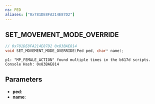 ```yaml
---
ns: PED
aliases: ["0x781DE8FA214E87D2"]
---
```

## SET_MOVEMENT_MODE_OVERRIDE

```c
// 0x781DE8FA214E87D2 0x83BAE814
void SET_MOVEMENT_MODE_OVERRIDE(Ped ped, char* name);
```

```
p1: "MP_FEMALE_ACTION" found multiple times in the b617d scripts.  
Console Hash: 0x83BAE814  
```

## Parameters
* **ped**:
* **name**:

